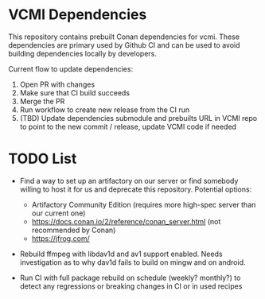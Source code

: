 # VCMI Dependencies

This repository contains prebuilt Conan dependencies for vcmi. These dependencies are primary used by Github CI and can be used to avoid building dependencies locally by developers.

Current flow to update dependencies:
1. Open PR with changes
2. Make sure that CI build succeeds
3. Merge the PR
4. Run workflow to create new release from the CI run
5. (TBD) Update dependencies submodule and prebuilts URL in VCMI repo to point to the new commit / release, update VCMI code if needed

# TODO List

- Find a way to set up an artifactory on our server or find somebody willing to host it for us and deprecate this repository. Potential options:
  - Artifactory Community Edition (requires more high-spec server than our current one)
  - https://docs.conan.io/2/reference/conan_server.html (not recommended by Conan)
  - https://jfrog.com/

- Rebuild ffmpeg with libdav1d and av1 support enabled. Needs investigation as to why dav1d fails to build on mingw and on android.

- Run CI with full package rebuild on schedule (weekly? monthly?) to detect any regressions or breaking changes in CI or in used recipes
